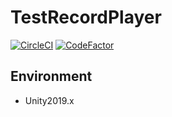 # TestRecordPlayer

[![CircleCI](https://circleci.com/gh/MizoTake/UniTestRecordPlayer.svg?style=svg)](https://circleci.com/gh/MizoTake/UniTestRecordPlayer) [![CodeFactor](https://www.codefactor.io/repository/github/mizotake/UniTestRecordPlayer/badge)](https://www.codefactor.io/repository/github/mizotake/UniTestRecordPlayer)

## Environment
- Unity2019.x


